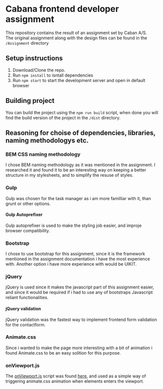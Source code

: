 # Cabana frontend developer assignment
This repository contains the result of an assignment set by Caban A/S.  
The original assignment along with the design files can be found in the `/Assignment` directory 

## Setup instructions

1. Download/Clone the repo. 
2. Run `npm install` to isntall dependencies
3. Run `npm start` to start the development server and open in default browser

## Building project

You can build the project using the `npm run build` script, when done you will find the build version of the project in the `/dist` directory.

## Reasoning for choise of dependencies, libraries, naming methodologys etc.  

### BEM CSS naming methodology

I chose BEM naming methodology as it was mentioned in the assignment. I researched it and found it to be an interesting way on keeping a better structure in my stylesheets, and to simplify the resuse of styles. 

### Gulp

Gulp was chosen for the task manager as i am more familliar with it, than grunt or other options. 

#### Gulp Autoprefixer

Gulp autoprefixer is used to make the styling job easier, and improje browser compatibility.

### Bootstrap

I chose to use bootstrap for this assignment, since it is the framework mentioned in the assignment documentation i have the most experience with. Another option i have more experience with would be UIKIT.


### jQuery

jQuery is used since it makes the javascript part of this assignment easier, and since it would be required if i had to use any of bootstraps Javascript reliant functionalities. 

#### jQuery validation

jQuery validation was the fastest way to implement frontend form validation for the contactform. 

### Animate.css

Since i wanted to make the page more interesting with a bit of animation i found Animate.css to be an easy solition for this purpose.

### onViewport.js

The [onViewport.js](https://github.com/Habberlabber/Cabana-Assignment/blob/master/src/scripts/vendor/onViewport.js) script was found [here](https://gist.github.com/eltonmesquita/bd803a21f27b12a58df1), and used as a simple way of triggering animate.css animation when elements enters the viewport.
